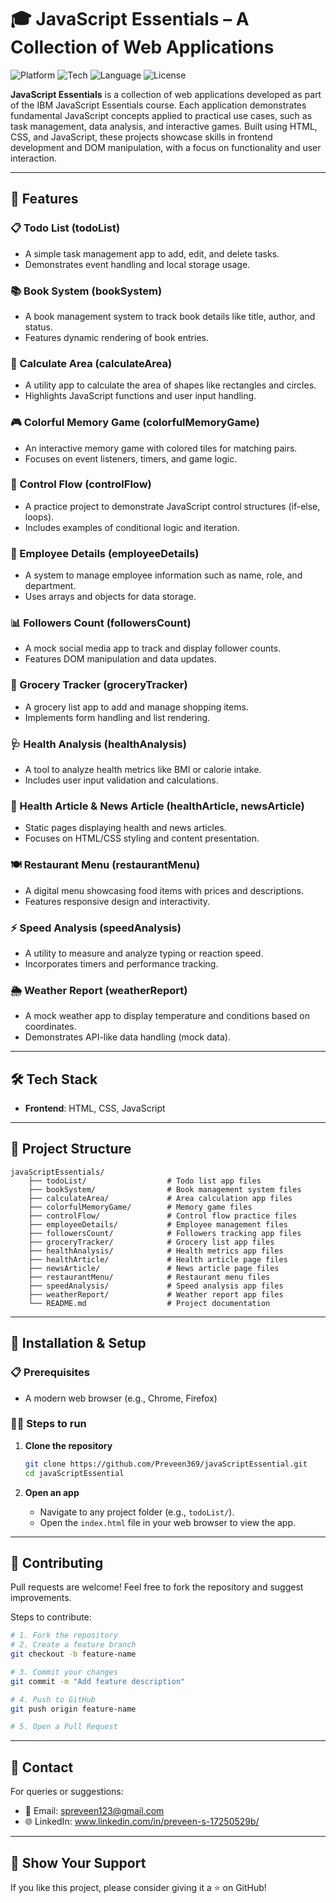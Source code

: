 # 🎓 JavaScript Essentials – A Collection of Web Applications

![Platform](https://img.shields.io/badge/Platform-Web-blue.svg)
![Tech](https://img.shields.io/badge/Frontend-HTML%20%7C%20CSS-orange.svg)
![Language](https://img.shields.io/badge/Language-JavaScript-yellow.svg)
![License](https://img.shields.io/badge/License-MIT-lightgrey.svg)

**JavaScript Essentials** is a collection of web applications developed as part of the IBM JavaScript Essentials course. Each application demonstrates fundamental JavaScript concepts applied to practical use cases, such as task management, data analysis, and interactive games. Built using HTML, CSS, and JavaScript, these projects showcase skills in frontend development and DOM manipulation, with a focus on functionality and user interaction.

---

## 🚀 Features

### 📋 Todo List (todoList)
- A simple task management app to add, edit, and delete tasks.  
- Demonstrates event handling and local storage usage.

### 📚 Book System (bookSystem)
- A book management system to track book details like title, author, and status.  
- Features dynamic rendering of book entries.

### 📏 Calculate Area (calculateArea)
- A utility app to calculate the area of shapes like rectangles and circles.  
- Highlights JavaScript functions and user input handling.

### 🎮 Colorful Memory Game (colorfulMemoryGame)
- An interactive memory game with colored tiles for matching pairs.  
- Focuses on event listeners, timers, and game logic.

### 🔄 Control Flow (controlFlow)
- A practice project to demonstrate JavaScript control structures (if-else, loops).  
- Includes examples of conditional logic and iteration.

### 👥 Employee Details (employeeDetails)
- A system to manage employee information such as name, role, and department.  
- Uses arrays and objects for data storage.

### 📊 Followers Count (followersCount)
- A mock social media app to track and display follower counts.  
- Features DOM manipulation and data updates.

### 🛒 Grocery Tracker (groceryTracker)
- A grocery list app to add and manage shopping items.  
- Implements form handling and list rendering.

### 🩺 Health Analysis (healthAnalysis)
- A tool to analyze health metrics like BMI or calorie intake.  
- Includes user input validation and calculations.

### 📰 Health Article & News Article (healthArticle, newsArticle)
- Static pages displaying health and news articles.  
- Focuses on HTML/CSS styling and content presentation.

### 🍽️ Restaurant Menu (restaurantMenu)
- A digital menu showcasing food items with prices and descriptions.  
- Features responsive design and interactivity.

### ⚡ Speed Analysis (speedAnalysis)
- A utility to measure and analyze typing or reaction speed.  
- Incorporates timers and performance tracking.

### 🌦️ Weather Report (weatherReport)
- A mock weather app to display temperature and conditions based on coordinates.  
- Demonstrates API-like data handling (mock data).

---

## 🛠️ Tech Stack

- **Frontend**: HTML, CSS, JavaScript  

---

## 📂 Project Structure

```
javaScriptEssentials/
    ├── todoList/                  # Todo list app files
    ├── bookSystem/                # Book management system files
    ├── calculateArea/             # Area calculation app files
    ├── colorfulMemoryGame/        # Memory game files
    ├── controlFlow/               # Control flow practice files
    ├── employeeDetails/           # Employee management files
    ├── followersCount/            # Followers tracking app files
    ├── groceryTracker/            # Grocery list app files
    ├── healthAnalysis/            # Health metrics app files
    ├── healthArticle/             # Health article page files
    ├── newsArticle/               # News article page files
    ├── restaurantMenu/            # Restaurant menu files
    ├── speedAnalysis/             # Speed analysis app files
    ├── weatherReport/             # Weather report app files
    └── README.md                  # Project documentation
```

---

## 🧪 Installation & Setup

### 📋 Prerequisites
- A modern web browser (e.g., Chrome, Firefox)

### 🧑‍💻 Steps to run
1. **Clone the repository**
   ```bash
   git clone https://github.com/Preveen369/javaScriptEssential.git
   cd javaScriptEssential
   ```

2. **Open an app**
   - Navigate to any project folder (e.g., `todoList/`).  
   - Open the `index.html` file in your web browser to view the app.

---

## 🤝 Contributing

Pull requests are welcome! Feel free to fork the repository and suggest improvements.

Steps to contribute:

```bash
# 1. Fork the repository
# 2. Create a feature branch
git checkout -b feature-name

# 3. Commit your changes
git commit -m "Add feature description"

# 4. Push to GitHub
git push origin feature-name

# 5. Open a Pull Request
```

---

## 📧 Contact

For queries or suggestions:

- 📩 Email: spreveen123@gmail.com  
- 🌐 LinkedIn: www.linkedin.com/in/preveen-s-17250529b/

---

## 🌟 Show Your Support

If you like this project, please consider giving it a ⭐ on GitHub!
